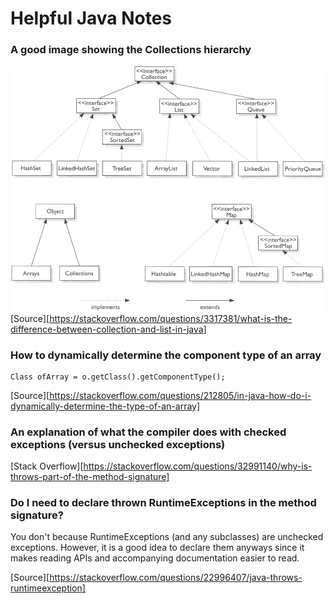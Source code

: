 # Helpful Java Notes

### A good image showing the Collections hierarchy
![Collections hierarchy](Collections.jpg "Collections hierarchy")
[Source][https://stackoverflow.com/questions/3317381/what-is-the-difference-between-collection-and-list-in-java]

### How to dynamically determine the component type of an array
```
Class ofArray = o.getClass().getComponentType();
```
[Source][https://stackoverflow.com/questions/212805/in-java-how-do-i-dynamically-determine-the-type-of-an-array]

### An explanation of what the compiler does with checked exceptions (versus unchecked exceptions)
[Stack Overflow][https://stackoverflow.com/questions/32991140/why-is-throws-part-of-the-method-signature]

### Do I need to declare thrown RuntimeExceptions in the method signature?
You don't because RuntimeExceptions (and any subclasses) are unchecked exceptions.
However, it is a good idea to declare them anyways since it makes reading APIs
and accompanying documentation easier to read.

[Source][https://stackoverflow.com/questions/22996407/java-throws-runtimeexception]

